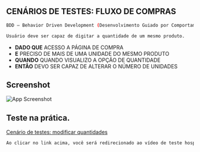 ## CENÁRIOS DE TESTES: FLUXO DE COMPRAS
```bash
BDD — Behavior Driven Development (Desenvolvimento Guiado por Comportamento).
```
```bash
Usuário deve ser capaz de digitar a quantidade de um mesmo produto.
```

- **DADO QUE** ACESSO A PÁGINA DE COMPRA
- **E** PRECISO DE MAIS DE UMA UNIDADE DO MESMO PRODUTO
- **QUANDO** QUANDO VISUALIZO A OPÇÃO DE QUANTIDADE
- **ENTÃO** DEVO SER CAPAZ DE ALTERAR O NÚMERO DE UNIDADES

## Screenshot
![App Screenshot](https://cdn.discordapp.com/attachments/993982266273452053/995840109654052956/unknown.png)


## Teste na prática.
[Cenário de testes: modificar quantidades](https://www.youtube.com/watch?v=yVLYOfo7VRo)
```bash
Ao clicar no link acima, você será redirecionado ao vídeo de teste hospedado na plataforma do youtube.
```







